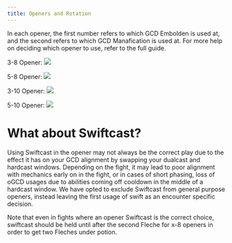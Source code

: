 ```yaml
---
title: Openers and Rotation
---
```

In each opener, the first number refers to which GCD Embolden is used at, and the second refers to which GCD Manafication is used at. For more help on deciding which opener to use, refer to the full guide. 


3-8 Opener: 
![](https://i.imgur.com/tSqX4V0.png)


5-8 Opener: 
![](https://i.imgur.com/auw8G5y.png)


3-10 Opener: 
![](https://i.imgur.com/NiO3S9V.png)


5-10 Opener: 
![](https://i.imgur.com/2atF6Sn.png)


# What about Swiftcast? 
Using Swiftcast in the opener may not always be the correct play due to the effect it has on your GCD alignment by swapping your dualcast and hardcast windows. Depending on the fight, it may lead to poor alignment with mechanics early on in the fight, or in cases of short phasing, loss of oGCD usages due to abilities coming off cooldown in the middle of a hardcast window. We have opted to exclude Swiftcast from general purpose openers, instead leaving the first usage of swift as an encounter specific decision. 

Note that even in fights where an opener Swiftcast is the correct choice, swiftcast should be held until after the second Fleche for x-8 openers in order to get two Fleches under potion.